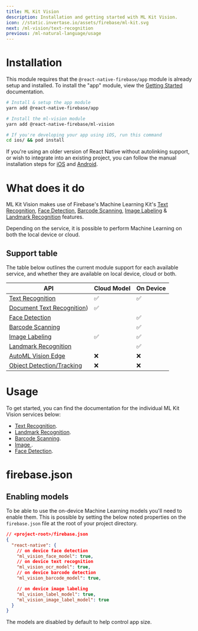 ```yaml
---
title: ML Kit Vision
description: Installation and getting started with ML Kit Vision.
icon: //static.invertase.io/assets/firebase/ml-kit.svg
next: /ml-vision/text-recognition
previous: /ml-natural-language/usage
---
```


# Installation

This module requires that the `@react-native-firebase/app` module is already setup and installed. To install the "app" module, view the
[Getting Started](/) documentation.

```bash
# Install & setup the app module
yarn add @react-native-firebase/app

# Install the ml-vision module
yarn add @react-native-firebase/ml-vision

# If you're developing your app using iOS, run this command
cd ios/ && pod install
```

If you're using an older version of React Native without autolinking support, or wish to integrate into an existing project,
you can follow the manual installation steps for [iOS](installation/ios) and [Android](installation/android).

# What does it do

ML Kit Vision makes use of Firebase's Machine Learning Kit's [Text Recognition](https://firebase.google.com/docs/ml-kit/recognize-text),
[Face Detection](https://firebase.google.com/docs/ml-kit/detect-faces), [Barcode Scanning](https://firebase.google.com/docs/ml-kit/read-barcodes),
[Image Labeling](https://firebase.google.com/docs/ml-kit/label-images) & [Landmark Recognition](https://firebase.google.com/docs/ml-kit/recognize-landmarks) features.

Depending on the service, it is possible to perform Machine Learning on both the local device or cloud.

<Youtube id="ejrn_JHksws" />

## Support table

The table below outlines the current module support for each available service, and whether they are available on local device,
cloud or both.

| API                                                                                   | Cloud Model | On Device |
| ------------------------------------------------------------------------------------- | ----------- | --------- |
| [Text Recognition](https://firebase.google.com/docs/ml-kit/recognize-text)            | ✅          | ✅        |
| [Document Text Recognition](https://firebase.google.com/docs/ml-kit/recognize-text))  | ✅          |           |
| [Face Detection](https://firebase.google.com/docs/ml-kit/detect-faces)                |             | ✅        |
| [Barcode Scanning](https://firebase.google.com/docs/ml-kit/read-barcodes)             |             | ✅        |
| [Image Labeling](https://firebase.google.com/docs/ml-kit/label-images)                | ✅          | ✅        |
| [Landmark Recognition](https://firebase.google.com/docs/ml-kit/recognize-landmarks)   |             | ✅        |
| [AutoML Vision Edge](https://firebase.google.com/docs/ml-kit/automl-image-labeling)   | ❌          | ❌        |
| [Object Detection/Tracking](https://firebase.google.com/docs/ml-kit/object-detection) | ❌          | ❌        |

# Usage

To get started, you can find the documentation for the individual ML Kit Vision services below:

- [Text Recognition](/ml-vision/text-recognition).
- [Landmark Recognition](/ml-vision/landmark-recognition).
- [Barcode Scanning](/ml-vision/barcode-scanning).
- [Image ](/ml-vision/image-labeling).
- [Face Detection](/ml-vision/face-detection).

# firebase.json

## Enabling models

To be able to use the on-device Machine Learning models you'll need to enable them. This is possible by setting the below noted properties
on the `firebase.json` file at the root of your project directory.

```json
// <project-root>/firebase.json
{
  "react-native": {
    // on device face detection
    "ml_vision_face_model": true,
    // on device text recognition
    "ml_vision_ocr_model": true,
    // on device barcode detection
    "ml_vision_barcode_model": true,

    // on device image labeling
    "ml_vision_label_model": true,
    "ml_vision_image_label_model": true
  }
}
```

The models are disabled by default to help control app size.
